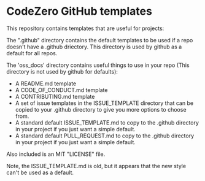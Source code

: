 # CodeZero GitHub templates

This repository contains templates that are useful for projects:

The ".github" directory contains the default templates to be used if a repo doesn't have a .github driectory. This directory is used by github as a default for all repos.

The 'oss_docs' directory contains useful things to use in your repo (This directory is not used by github for defaults):

* A README.md template
* A CODE_OF_CONDUCT.md template
* A CONTRIBUTING.md template
* A set of issue templates in the ISSUE_TEMPLATE directory that can be copied to your .github directory to give you more options to choose from.
* A standard default ISSUE_TEMPLATE.md to copy to the .github directory in your project if you just want a simple default.
* A standard default PULL_REQUEST.md to copy to the .github directory in your project if you just want a simple default.

Also included is an MIT "LICENSE" file.

Note, the ISSUE_TEMPLATE.md is old, but it appears that the new style can't be used as a default.